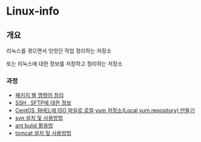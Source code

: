# Linux-info


## 개요

리눅스를 겪으면서 잇엇던 작업 정리하는 저장소

또는 리눅스에 대한 정보를 저장하고 정리하는 저장소

### 과정
* [패키지 별 명령어 정리](command)
* [SSH , SFTP에 대한 정보](/SSH)
* [CentOS ,RHEL에 ISO 파일로 로컬 yum 저장소(Local yum repository) 만들기](/LocalYum)
* [svn 설치 및 사용방법](svn)
* [ant bulid 활용법](ant)
* [tomcat 설치 및 사용방법](tomcat)





